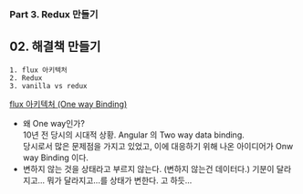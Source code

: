 ### Part 3. Redux 만들기

## 02. 해결책 만들기

```
1. flux 아키텍처
2. Redux
3. vanilla vs redux
```

[flux 아키텍처 (One way Binding)](https://facebook.github.io/flux/docs/in-depth-overview/)
- 왜 One way인가?<br />
  10년 전 당시의 시대적 상황. Angular 의 Two way data binding.<br />
  당시로서 많은 문제점을 가지고 있었고, 이에 대응하기 위해 나온 아이디어가 Onw way Binding 이다.
- 변하지 않는 것을 상태라고 부르지 않는다. (변하지 않는건 데이터다.) 기분이 달라지고... 뭐가 달라지고...를 상태가 변한다. 고 하듯...
